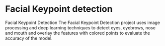 # Facial Keypoint detection
Facial Keypoint Detection
The Facial Keypoint Detection project uses image processing and deep learning techniques to detect eyes, eyebrows, nose and mouth and overlay the features with colored points to evaluate the accuracy of the model.